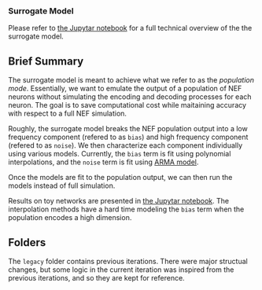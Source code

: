 ### Surrogate Model ###

Please refer to [the Jupytar notebook](https://github.com/nengo/nengo_extras/blob/surrogate_model/surrogate_model/surrogate_model_overview.ipynb) for a full technical overview of the the surrogate model.

## Brief Summary ##

The surrogate model is meant to achieve what we refer to as the *population mode*. Essentially, we want to emulate the output of a population of NEF neurons without simulating the encoding and decoding processes for each neuron. The goal is to save computational cost while maitaining accuracy with respect to a full NEF simulation. 

Roughly, the surrogate model breaks the NEF population output into a low frequency component (refered to as `bias`) and high frequency component (refered to as `noise`). We then characterize each component individually using various models. Currently, the `bias` term is fit using polynomial interpolations, and the `noise` term is fit using [ARMA model](https://en.wikipedia.org/wiki/Autoregressive%E2%80%93moving-average_model).

Once the models are fit to the population output, we can then run the models instead of full simulation.

Results on toy networks are presented in [the Jupytar notebook](https://github.com/nengo/nengo_extras/blob/surrogate_model/surrogate_model/surrogate_model_overview.ipynb). The interpolation methods have a hard time modeling the `bias` term when the population encodes a high dimension.

## Folders ##

The `legacy` folder contains previous iterations. There were major structual changes, but some logic in the current iteration was inspired from the previous iterations, and so they are kept for reference. 
